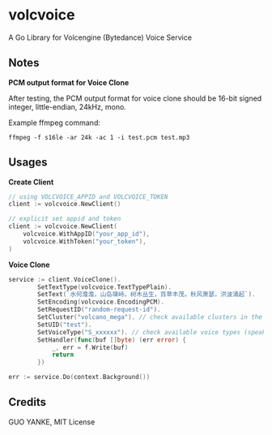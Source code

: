 # volcvoice

A Go Library for Volcengine (Bytedance) Voice Service

## Notes

**PCM output format for Voice Clone**

After testing, the PCM output format for voice clone should be 16-bit signed integer, little-endian, 24kHz, mono.

Example ffmpeg command:

```
ffmpeg -f s16le -ar 24k -ac 1 -i test.pcm test.mp3
```

## Usages

**Create Client**

```go
// using VOLCVOICE_APPID and VOLCVOICE_TOKEN
client := volcvoice.NewClient()

// explicit set appid and token
client := volcvoice.NewClient(
    volcvoice.WithAppID("your_app_id"),
    volcvoice.WithToken("your_token"),
)
```

**Voice Clone**

```go
service := client.VoiceClone().
		SetTextType(volcvoice.TextTypePlain).
		SetText(`水何澹澹，山岛竦峙。树木丛生，百草丰茂。秋风萧瑟，洪波涌起`).
		SetEncoding(volcvoice.EncodingPCM).
		SetRequestID("random-request-id").
		SetCluster("volcano_mega"). // check available clusters in the web console page
		SetUID("test").
		SetVoiceType("S_xxxxxx"). // check available voice types (speaker id) in the web console page
		SetHandler(func(buf []byte) (err error) {
			_, err = f.Write(buf)
			return
		})

err := service.Do(context.Background())
```

## Credits

GUO YANKE, MIT License

